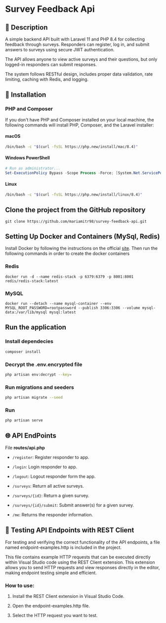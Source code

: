 # Survey Feedback Api

## 📝 Description

A simple backend API built with Laravel 11 and PHP 8.4 for collecting feedback through surveys. Responders can register, log in, and submit answers to surveys using secure JWT authentication.

The API allows anyone to view active surveys and their questions, but only logged-in responders can submit responses.

The system follows RESTful design, includes proper data validation, rate limiting, caching with Redis, and logging.

## 🚀 Installation

### PHP and Composer

If you don't have PHP and Composer installed on your local machine, the following commands will install PHP, Composer, and the Laravel installer:

#### macOS

```sh
/bin/bash -c "$(curl -fsSL https://php.new/install/mac/8.4)"
```

#### Windows PowerShell

```powershell
# Run as administrator...
Set-ExecutionPolicy Bypass -Scope Process -Force; [System.Net.ServicePointManager]::SecurityProtocol = [System.Net.ServicePointManager]::SecurityProtocol -bor 3072; iex ((New-Object System.Net.WebClient).DownloadString('https://php.new/install/windows/8.4'))
```

#### Linux

```sh
/bin/bash -c "$(curl -fsSL https://php.new/install/linux/8.4)"
```

## Clone the project from the GitHub repository

```git
git clone https://github.com/mariamitr98/survey-feedback-api.git
```

## Setting Up Docker and Containers (MySql, Redis)

Install Docker by following the instructions on the official [site](https://docs.docker.com/desktop/). Then run the following commands in order to create the docker containers

### Redis

```docker
docker run -d --name redis-stack -p 6379:6379 -p 8001:8001 redis/redis-stack:latest
```

### MySQL

```docker
docker run --detach --name mysql-container --env MYSQL_ROOT_PASSWORD=rootpassword --publish 3306:3306 --volume mysql-data:/var/lib/mysql mysql:latest
```

## Run the application

### Install dependecies

```sh
composer install
```

### Decrypt the .env.encrypted file

```sh
php artisan env:decrypt --key=
```

### Run migrations and seeders

```sh
php artisan migrate --seed
```

### Run

```sh
php artisan serve
```

## 🌐 API EndPoints

File <b> routes/api.php </b>

- `/register`: Register responder to app.

- `/login`: Login responder to app.

- `/logout`: Logout responder form the app.

- `/surveys`: Return all active surveys.

- `/surveys/{id}`: Return a given survey.

- `/surveys/{id}/submit`: Submit answer(s) for a given survey.

- `/me`: Returns the responder information.

## 🔧 Testing API Endpoints with REST Client

For testing and verifying the correct functionality of the API endpoints, a file named endpoint-examples.http is included in the project.

This file contains example HTTP requests that can be executed directly within Visual Studio code using the REST Client extension. This extension allows you to send HTTP requests and view responses directly in the editor, making endpoint testing simple and efficient.

### How to use:

1. Install the REST Client extension in Visual Studio Code.

2. Open the endpoint-examples.http file.

3. Select the HTTP request you want to test.